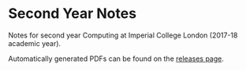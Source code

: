 # Second Year Notes

Notes for second year Computing at Imperial College London (2017-18 academic year).

Automatically generated PDFs can be found on the [releases page](https://github.com/jordanspooner/ic-second-year-notes/releases).
